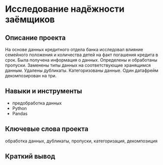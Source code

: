 # Исследование надёжности заёмщиков
## Описание проекта
На основе данных кредитного отдела банка исследовал влияние семейного положения и
количества детей на факт погашения кредита в срок. Была получена информация о
данных. Определены и обработаны пропуски. Заменены типы данных на соответствующие
хранящимся данным. Удалены дубликаты. Категоризованы данные. Один датафрейм декомпозирован на три.
## Навыки и инструменты
* предобработка данных
* Python
* Pandas
## Ключевые слова проекта
обработка данных, дубликаты, пропуски, категоризация, декомпозиция
## Краткий вывод
